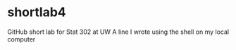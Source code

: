 # shortlab4
GitHub short lab for Stat 302 at UW
A line I wrote using the shell on my local computer
